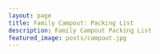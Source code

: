 ```yaml
---
layout: page
title: Family Campout: Packing List
description: Family Campout Packing List
featured_image: posts/campout.jpg
---
```

